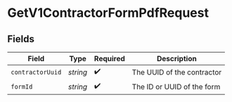# GetV1ContractorFormPdfRequest


## Fields

| Field                      | Type                       | Required                   | Description                |
| -------------------------- | -------------------------- | -------------------------- | -------------------------- |
| `contractorUuid`           | *string*                   | :heavy_check_mark:         | The UUID of the contractor |
| `formId`                   | *string*                   | :heavy_check_mark:         | The ID or UUID of the form |